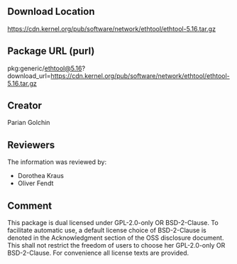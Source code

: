 ## Download Location

https://cdn.kernel.org/pub/software/network/ethtool/ethtool-5.16.tar.gz

## Package URL (purl)

pkg:generic/ethtool@5.16?download_url=https://cdn.kernel.org/pub/software/network/ethtool/ethtool-5.16.tar.gz

## Creator

Parian Golchin

## Reviewers

The information was reviewed by:

* Dorothea Kraus
* Oliver Fendt

## Comment

This package is dual licensed under GPL-2.0-only OR BSD-2-Clause. To facilitate automatic use, a default license choice of BSD-2-Clause is denoted in the Acknowledgment section of the OSS disclosure document.
This shall not restrict the freedom of users to choose her GPL-2.0-only OR BSD-2-Clause. For convenience all
license texts are provided.